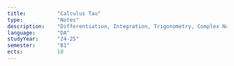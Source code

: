 ```yaml
---
title:          "Calculus Tau"
type:           "Notes"
description:    "Differentiation, Integration, Trigonometry, Complex Numbers, Series, Sequences, Limits, Taylor Series, Power Series, Differential Equations, Partial Derivatives, Surface Integrals, Statitical Distributions."
language:       "DA"
studyYear:      "24-25"
semester:       "B1"
ects:           10
---
```

